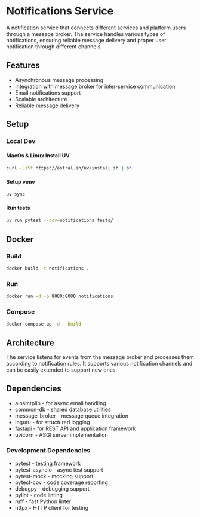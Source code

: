 # Notifications Service

A notification service that connects different services and platform users through a message broker. The service handles various types of notifications, ensuring reliable message delivery and proper user notification through different channels.

## Features
- Asynchronous message processing
- Integration with message broker for inter-service communication
- Email notifications support
- Scalable architecture
- Reliable message delivery

## Setup
### Local Dev
#### MacOs & Linux Install UV
```bash
curl -LsSf https://astral.sh/uv/install.sh | sh
```

#### Setup venv
```bash
uv sync
```
#### Run tests

```bash
uv run pytest --cov=notifications tests/
```

## Docker
### Build
```bash
docker build -t notifications .
```

### Run
```bash
docker run -d -p 8080:8080 notifications
```

### Compose
```bash
docker compose up -d --build
```

## Architecture
The service listens for events from the message broker and processes them according to notification rules. It supports various notification channels and can be easily extended to support new ones.

## Dependencies
- aiosmtplib - for async email handling
- common-db - shared database utilities
- message-broker - message queue integration
- loguru - for structured logging
- fastapi - for REST API and application framework
- uvicorn - ASGI server implementation

### Development Dependencies
- pytest - testing framework
- pytest-asyncio - async test support
- pytest-mock - mocking support
- pytest-cov - code coverage reporting
- debugpy - debugging support
- pylint - code linting
- ruff - fast Python linter
- httpx - HTTP client for testing